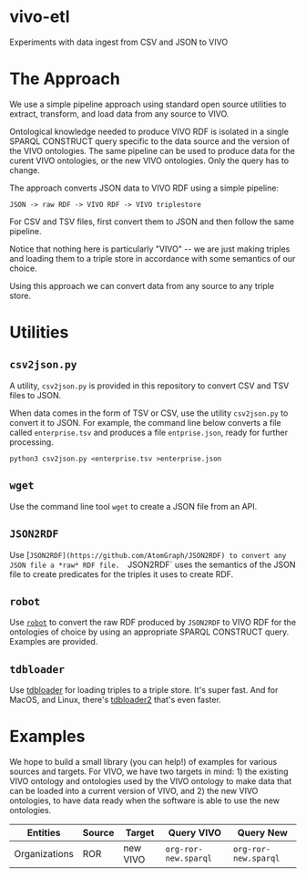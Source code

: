 # vivo-etl
Experiments with data ingest from CSV and JSON to VIVO

# The Approach

We use a simple pipeline approach using standard open source utilities to 
extract, transform, and load data from any source to VIVO.

Ontological 
knowledge needed to produce VIVO RDF is isolated in a single SPARQL CONSTRUCT
query specific to the data source and the version of the VIVO ontologies. The
same pipeline can be used to produce data for the curent VIVO ontologies, or
the new VIVO ontologies.  Only the query has to change.

The approach converts JSON data to VIVO RDF using a simple pipeline:

    JSON -> raw RDF -> VIVO RDF -> VIVO triplestore
    
For CSV and TSV files, first convert them to JSON and then follow the same pipeline.

Notice that nothing here is particularly "VIVO" -- we are just making triples and
loading them to a triple store in accordance with some semantics of our choice.

Using this approach we can convert data from any source to any triple store.

# Utilities

## `csv2json.py`

A utility, `csv2json.py` is provided in this repository to convert CSV and TSV files 
to JSON.

When data comes in the form of TSV or CSV, use the utility `csv2json.py` to convert
it to JSON.  For example, the command line below converts a file called 
`enterprise.tsv` and produces a file `entprise.json`, ready for further processing.

    python3 csv2json.py <enterprise.tsv >enterprise.json

## `wget`

Use the command line tool `wget` to create a JSON file from an API.

## `JSON2RDF`

Use [`JSON2RDF](https://github.com/AtomGraph/JSON2RDF) to convert any JSON file a *raw* RDF file.  `JSON2RDF` uses the 
semantics
of the JSON file to create predicates for the triples it uses to create RDF.

## `robot`

Use [`robot`](http://robot.obolibrary.org/) to convert the raw RDF produced by `JSON2RDF` to VIVO RDF for the
ontologies of choice by using an appropriate SPARQL CONSTRUCT query.  Examples
are provided.

## `tdbloader`

Use [tdbloader](https://jena.apache.org/documentation/tdb/commands.html#tdbloader) for loading triples to a triple store.  It's super fast. And
for MacOS, and Linux, there's [tdbloader2](https://jena.apache.org/documentation/tdb/commands.html#tdbloader2) that's even faster.

# Examples

We hope to build a small library (you can help!) of examples for various sources and
targets.  For VIVO, we have two targets in mind: 1) the existing VIVO ontology and
ontologies used by the VIVO ontology to make data that can be loaded into a current
version of VIVO, and 2) the new VIVO ontologies, to have data ready when the software
is able to use the new ontologies.

Entities | Source | Target | Query VIVO | Query New 
--- | --- | --- | --- | --- 
Organizations | ROR | new VIVO | `org-ror-new.sparql` |`org-ror-new.sparql`